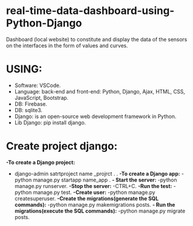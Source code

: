 # real-time-data-dashboard-using-Python-Django
Dashboard (local website) to constitute and display the data of the sensors on the interfaces in the form of values and curves.
# USING:
- Software: VSCode.
- Language: back-end and front-end: Python, Django, Ajax, HTML, CSS, JavaScript, Bootstrap.
- DB: Firebase.
- DB: sqlite3.
- Django: is an open-source web development framework in Python.
- Lib Django: pip install django.
# Create project django:
**-To create a Django project:**
- django-admin satrtproject name _projrct . .
**-To create a Django app:**
-python manage.py startapp name_app .
**- Start the server:**
-python manage.py runserver.
**-Stop the server:**
-CTRL+C.
**-Run the test:**
-python manage.py test.
**-Create user:**
-python manage.py createsuperuser.
**-Create the migrations(generate the SQL commands):**
-python manage.py makemigrations posts.
**- Run the migrations(execute the SQL commands):**
-python manage.py migrate posts.
